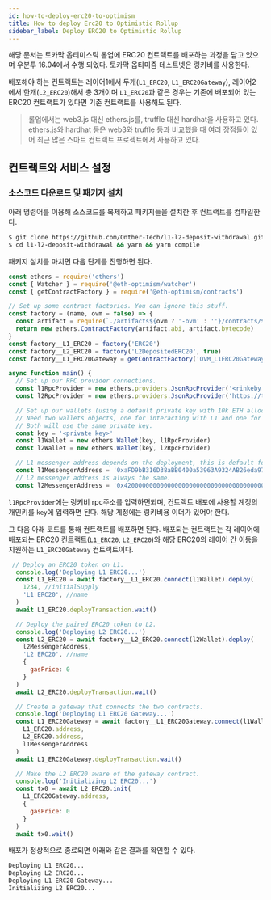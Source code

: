 ```yaml
---
id: how-to-deploy-erc20-to-optimism
title: How to deploy Erc20 to Optimistic Rollup
sidebar_label: Deploy ERC20 to Optimistic Rollup
---
```


해당 문서는 토카막 옵티미스틱 롤업에 ERC20 컨트랙트를 배포하는 과정을 담고 있으며 우분투 16.04에서 수행 되었다. 토카막 옵티미즘 테스트넷은 링키비를 사용한다.

배포해야 하는 컨트랙트는 레이어1에서 두개(`L1_ERC20`, `L1_ERC20Gateway`), 레이어2에서 한개(`L2_ERC20`)해서 총 3개이며 `L1_ERC20`과 같은 경우는 기존에 배포되어 있는 ERC20 컨트랙트가 있다면 기존 컨트랙트를 사용해도 된다.

> 롤업에서는 web3.js 대신 ethers.js를, truffle 대신 hardhat을 사용하고 있다. ethers.js와 hardhat 등은 web3와 truffle 등과 비교했을 때 여러 장점들이 있어 최근 많은 스마트 컨트랙트 프로젝트에서 사용하고 있다.

## 컨트랙트와 서비스 설정

### 소스코드 다운로드 및 패키지 설치

아래 명령어를 이용해 소스코드를 복제하고 패키지들을 설치한 후 컨트랙트를 컴파일한다.

```bash
$ git clone https://github.com/Onther-Tech/l1-l2-deposit-withdrawal.git
$ cd l1-l2-deposit-withdrawal && yarn && yarn compile
```

패키지 설치를 마치면 다음 단계를 진행하면 된다.


```javascript
const ethers = require('ethers')
const { Watcher } = require('@eth-optimism/watcher')
const { getContractFactory } = require('@eth-optimism/contracts')

// Set up some contract factories. You can ignore this stuff. 
const factory = (name, ovm = false) => {
  const artifact = require(`./artifacts${ovm ? '-ovm' : ''}/contracts/${name}.sol/${name}.json`)
  return new ethers.ContractFactory(artifact.abi, artifact.bytecode)
}   
const factory__L1_ERC20 = factory('ERC20')
const factory__L2_ERC20 = factory('L2DepositedERC20', true)
const factory__L1_ERC20Gateway = getContractFactory('OVM_L1ERC20Gateway')

async function main() {
  // Set up our RPC provider connections.
  const l1RpcProvider = new ethers.providers.JsonRpcProvider('<rinkeby rpc address>')
  const l2RpcProvider = new ethers.providers.JsonRpcProvider('https://testnet1.optimism.tokamak.network')

  // Set up our wallets (using a default private key with 10k ETH allocated to it).
  // Need two wallets objects, one for interacting with L1 and one for interacting with L2.
  // Both will use the same private key.
  const key = '<private key>'
  const l1Wallet = new ethers.Wallet(key, l1RpcProvider)
  const l2Wallet = new ethers.Wallet(key, l2RpcProvider)

  // L1 messenger address depends on the deployment, this is default for our testnet1
  const l1MessengerAddress = '0xaFD9bB316D38aBB0400a53963A9324AB26eda97C' 
  // L2 messenger address is always the same.
  const l2MessengerAddress = '0x4200000000000000000000000000000000000007'
```

`l1RpcProvider`에는 링키비 rpc주소를 입력하면되며, 컨트랙트 배포에 사용할 계정의 개인키를 `key`에 입력하면 된다. 해당 계정에는 링키비용 이더가 있어야 한다.

그 다음 아래 코드를 통해 컨트랙트를 배포하면 된다. 배포되는 컨트랙트는 각 레이어에 배포되는 ERC20 컨트랙트(`L1_ERC20`, `L2_ERC20`)와 해당 ERC20의 레이어 간 이동을 지원하는 `L1_ERC20Gateway` 컨트랙트이다.

```javascript
 // Deploy an ERC20 token on L1.
  console.log('Deploying L1 ERC20...')
  const L1_ERC20 = await factory__L1_ERC20.connect(l1Wallet).deploy(
    1234, //initialSupply
    'L1 ERC20', //name
  )
  await L1_ERC20.deployTransaction.wait()

  // Deploy the paired ERC20 token to L2.
  console.log('Deploying L2 ERC20...')
  const L2_ERC20 = await factory__L2_ERC20.connect(l2Wallet).deploy(
    l2MessengerAddress,
    'L2 ERC20', //name
    {
      gasPrice: 0
    }
  )
  await L2_ERC20.deployTransaction.wait()

  // Create a gateway that connects the two contracts.
  console.log('Deploying L1 ERC20 Gateway...')
  const L1_ERC20Gateway = await factory__L1_ERC20Gateway.connect(l1Wallet).deploy(
    L1_ERC20.address,
    L2_ERC20.address,
    l1MessengerAddress
  )
  await L1_ERC20Gateway.deployTransaction.wait()

  // Make the L2 ERC20 aware of the gateway contract.
  console.log('Initializing L2 ERC20...')
  const tx0 = await L2_ERC20.init(
    L1_ERC20Gateway.address,
    {
      gasPrice: 0
    }
  )
  await tx0.wait()
  ```

배포가 정상적으로 종료되면 아래와 같은 결과를 확인할 수 있다.

```bash
Deploying L1 ERC20...
Deploying L2 ERC20...
Deploying L1 ERC20 Gateway...
Initializing L2 ERC20...
```

